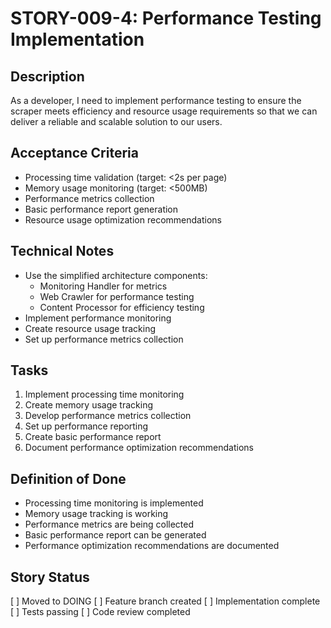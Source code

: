 # STORY-009-4: Performance Testing Implementation

## Description
As a developer, I need to implement performance testing to ensure the scraper meets efficiency and resource usage requirements so that we can deliver a reliable and scalable solution to our users.

## Acceptance Criteria
- Processing time validation (target: <2s per page)
- Memory usage monitoring (target: <500MB)
- Performance metrics collection
- Basic performance report generation
- Resource usage optimization recommendations

## Technical Notes
- Use the simplified architecture components:
  - Monitoring Handler for metrics
  - Web Crawler for performance testing
  - Content Processor for efficiency testing
- Implement performance monitoring
- Create resource usage tracking
- Set up performance metrics collection

## Tasks
1. Implement processing time monitoring
2. Create memory usage tracking
3. Develop performance metrics collection
4. Set up performance reporting
5. Create basic performance report
6. Document performance optimization recommendations

## Definition of Done
- Processing time monitoring is implemented
- Memory usage tracking is working
- Performance metrics are being collected
- Basic performance report can be generated
- Performance optimization recommendations are documented

## Story Status
[ ] Moved to DOING
[ ] Feature branch created
[ ] Implementation complete
[ ] Tests passing
[ ] Code review completed 